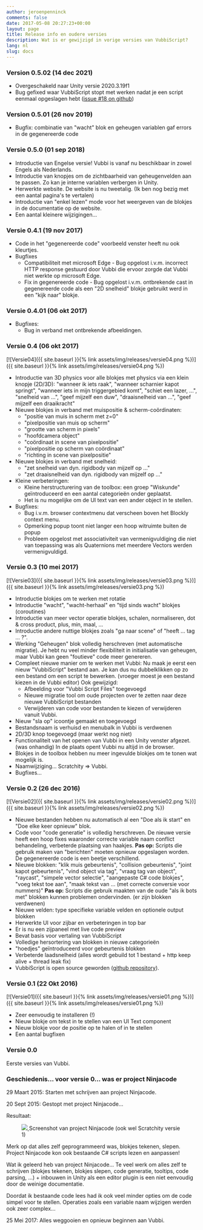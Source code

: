 ```yaml
---
author: jeroenpenninck
comments: false
date: 2017-05-08 20:27:23+00:00
layout: page
title: Release info en oudere versies
description: Wat is er gewijzigd in vorige versies van VubbiScript?
lang: nl
slug: docs
---
```


### Version 0.5.02 (14 dec 2021)

  * Overgeschakeld naar Unity versie 2020.3.19f1
  * Bug gefixed waar VubbiScript stopt met werken nadat je een script eenmaal opgeslagen hebt ([issue #18 on github](https://github.com/VubbiScript/VubbiScript/issues/18))

### Version 0.5.01 (26 nov 2019)

  * Bugfix: combinatie van "wacht" blok en geheugen variablen gaf errors in de gegenereerde code

### Versie 0.5.0 (01 sep 2018)

  * Introductie van Engelse versie! Vubbi is vanaf nu beschikbaar in zowel Engels als Nederlands.
  * Introductie van knopjes om de zichtbaarheid van geheugenvelden aan te passen. Zo kan je interne variablen verbergen in Unity.
  * Herwerkte website. De website is nu tweetalig. (Ik ben nog bezig met een aantal pagina's te vertalen)
  * Introductie van "enkel lezen" mode voor het weergeven van de blokjes in de documentatie op de website.
  * Een aantal kleinere wijzigingen...

### Versie 0.4.1 (19 nov 2017)

  * Code in het "gegenereerde code" voorbeeld venster heeft nu ook kleurtjes.
  * Bugfixes
    * Compatibiliteit met microsoft Edge - Bug opgelost i.v.m. incorrect HTTP response gestuurd door Vubbi die ervoor zorgde dat Vubbi niet werkte op microsoft Edge.
    * Fix in gegenereerde code - Bug opgelost i.v.m. ontbrekende cast in gegenereerde code als een "2D snelheid" blokje gebruikt werd in een "kijk naar" blokje.

### Versie 0.4.01 (06 okt 2017)
	
  * Bugfixes:
    * Bug in verband met ontbrekende afbeeldingen.

### Versie 0.4 (06 okt 2017)

[![Versie04]({{ site.baseurl }}{% link assets/img/releases/versie04.png %})]({{ site.baseurl }}{% link assets/img/releases/versie04.png %})
	
  * Introductie van 3D physics voor alle blokjes met physics via een klein knopje (2D/3D): "wanneer ik iets raak", "wanneer scharnier kapot springt", "wanneer iets in mijn triggergebied komt", "schiet een lazer, ...", "snelheid van ...", "geef mijzelf een duw", "draaisnelheid van ...", "geef mijzelf een draaikracht"
  * Nieuwe blokjes in verband met muispositie & scherm-coördinaten:
    * "positie van muis in scherm met z=0"
    * "pixelpositie van muis op scherm"
    * "grootte van scherm in pixels"
    * "hoofdcamera object"
    * "coördinaat in scene van pixelpositie"
    * "pixelpositie op scherm van coördinaat"
    * "richting in scene van pixelpositie"
  * Nieuwe blokjes in verband met snelheid:
    * "zet snelheid van dyn. rigidbody van mijzelf op ..."
    * "zet draaisnelheid van dyn. rigidbody van mijzelf op ..."
  * Kleine verbeteringen:
    * Kleine herstructurering van de toolbox: een groep "Wiskunde" geïntroduceerd en een aantal categorieën onder geplaatst.
    * Het is nu mogelijke om de UI text van een ander object in te stellen.
  * Bugfixes:
    * Bug i.v.m. browser contextmenu dat verscheen boven het Blockly context menu.
    * Opmerking popup toont niet langer een hoop witruimte buiten de popup
    * Probleem opgelost met associativiteit van vermenigvuldiging die niet van toepassing was als Quaternions met meerdere Vectors werden vermenigvuldigd.

### Versie 0.3 (10 mei 2017)

[![Versie03]({{ site.baseurl }}{% link assets/img/releases/versie03.png %})]({{ site.baseurl }}{% link assets/img/releases/versie03.png %})
	
  * Introductie blokjes om te werken met rotatie
  * Introductie "wacht", "wacht-herhaal" en "tijd sinds wacht" blokjes (coroutines)
  * Introductie van meer vector operatie blokjes, schalen, normaliseren, dot & cross product, plus, min, maal, ...
  * Introductie andere nuttige blokjes zoals "ga naar scene" of "heeft ... tag ... ?".
  * Werking "Geheugen" blok volledig herschreven (met automatische migratie). Je hebt nu veel minder flexibiliteit in initialisatie van geheugen, maar Vubbi kan geen "foutieve" code meer genereren.
  * Compleet nieuwe manier om te werken met Vubbi:
    Nu maak je eerst een nieuw "VubbiScript" bestand aan. Je kan dus nu dubbelklikken op zo een bestand om een script te bewerken. (vroeger moest je een bestand kiezen in de Vubbi editor)
    Ook gewijzigd:
    * Afbeelding voor "Vubbi Script Files" toegevoegd
    * Nieuwe migratie tool om oude projecten over te zetten naar deze nieuwe VubbiScript bestanden
    * Verwijderen van code voor bestanden te kiezen of verwijderen vanuit Vubbi.
  * Nieuw "sla op" icoontje gemaakt en toegevoegd
  * Bestandsnaam is verhuisd en menubalk in Vubbi is verdwenen
  * 2D/3D knop toegevoegd (maar werkt nog niet)
  * Functionaliteit van het openen van Vubbi in een Unity venster afgezet. (was onhandig) In de plaats opent Vubbi nu altijd in de browser.
  * Blokjes in de toolbox hebben nu meer ingevulde blokjes om te tonen wat mogelijk is.
  * Naamwijziging... Scratchity => Vubbi.
  * Bugfixes...

### Versie 0.2 (26 dec 2016)

[![Versie02]({{ site.baseurl }}{% link assets/img/releases/versie02.png %})]({{ site.baseurl }}{% link assets/img/releases/versie02.png %})
	
  * Nieuwe bestanden hebben nu automatisch al een "Doe als ik start" en "Doe elke keer opnieuw" blok.
  * Code voor "code generatie" is volledig herschreven. De nieuwe versie heeft een hoop fixes waaronder correcte variable naam conflict behandeling, verbeterde plaatsing van haakjes.
    **Pas op:** Scripts die gebruik maken van "berichten" moeten opnieuw opgeslagen worden. De gegenereerde code is een beetje verschillend.
  * Nieuwe blokken: "klik muis gebeurtenis", "collision gebeurtenis", "joint kapot gebeurtenis", "vind object via tag", "vraag tag van object", "raycast", "simpele vector selectie", "aangepaste C# code blokjes", "voeg tekst toe aan", "maak tekst van ... (met correcte conversie voor nummers)"
    **Pas op:** Scripts die gebruik maakten van de oude "als ik bots met" blokken kunnen problemen ondervinden. (er zijn blokken verdwenen)
  * Nieuwe velden: type specifieke variable velden en optionele output blokken
  * Herwerkte UI voor zijbar en verbeteringen in top bar
  * Er is nu een zijpaneel met live code preview
  * Bevat basis voor vertaling van VubbiScript
  * Volledige hersortering van blokken in nieuwe categorieën
  * "hoedjes" geïntroduceerd voor gebeurtenis blokken
  * Verbeterde laadsnelheid (alles wordt gebuild tot 1 bestand + http keep alive + thread leak fix)
  * VubbiScript is open source geworden ([github repository](https://github.com/jeroenpx/scratchity/)).

### Versie 0.1 (22 Okt 2016)

[![Versie01]({{ site.baseurl }}{% link assets/img/releases/versie01.png %})]({{ site.baseurl }}{% link assets/img/releases/versie01.png %})
	
  * Zeer eenvoudig te installeren (!)
  * Nieuw blokje om tekst in te stellen van een UI Text component
  * Nieuw blokje voor de positie op te halen of in te stellen
  * Een aantal bugfixen

### Versie 0.0

Eerste versies van Vubbi.

### Geschiedenis... voor versie 0... was er project Ninjacode

29 Maart 2015: Starten met schrijven aan project Ninjacode.

20 Sept 2015: Gestopt met project Ninjacode...

Resultaat:

<figure>
  <a href="{{ site.baseurl }}{% link assets/img/releases/scratchity_v1_day24_scrollbars_and_arrow.png %}">
    <img src="{{ site.baseurl }}{% link assets/img/releases/scratchity_v1_day24_scrollbars_and_arrow.png %}"> 
  </a>
  <figurecaption>Screenshot van project Ninjacode (ook wel Scratchity versie 1)</figurecaption>
</figure>

Merk op dat alles zelf geprogrammeerd was, blokjes tekenen, slepen.
Project Ninjacode kon ook bestaande C# scripts lezen en aanpassen!

Wat ik geleerd heb van project Ninjacode...
Te veel werk om alles zelf te schrijven (blokjes tekenen, blokjes slepen, code generatie, tooltips, code parsing, ...) + inbouwen in Unity als een editor plugin is een niet eenvoudig door de weinige documentatie.

Doordat ik bestaande code lees had ik ook veel minder opties om de code simpel voor te stellen. Operaties zoals een variable naam wijzigen werden ook zeer complex...

25 Mei 2017: Alles weggooien en opnieuw beginnen aan Vubbi.
